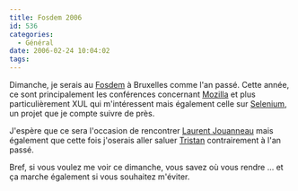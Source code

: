 ```yaml
---
title: Fosdem 2006
id: 536
categories:
  - Général
date: 2006-02-24 10:04:02
tags:
---
```


Dimanche, je serais au [Fosdem](http://www.fosdem.org/2006) à Bruxelles comme l'an passé. Cette année, ce sont principalement les conférences concernant [Mozilla](http://www.mozilla.com/) et plus particulièrement XUL qui m'intéressent mais également celle sur [Selenium](http://openqa.org/selenium-ide/), un projet que je compte suivre de près.

J'espère que ce sera l'occasion de rencontrer [Laurent Jouanneau](http://ljouanneau.com/blog/) mais également que cette fois j'oserais aller saluer [Tristan](http://standblog.org/blog/) contrairement à l'an passé.

Bref, si vous voulez me voir ce dimanche, vous savez où vous rendre … et ça marche également si vous souhaitez m'éviter.